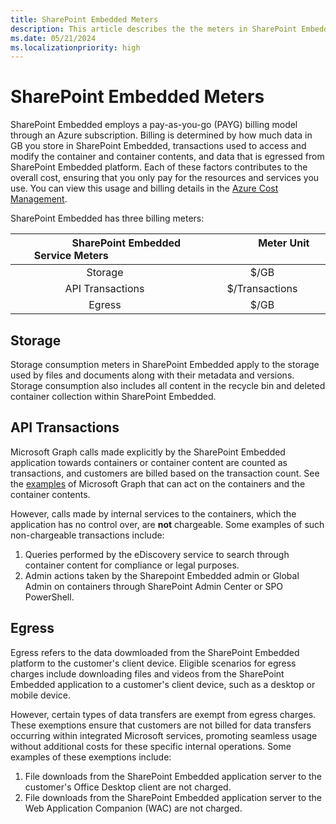 ```yaml
---
title: SharePoint Embedded Meters
description: This article describes the the meters in SharePoint Embedded.
ms.date: 05/21/2024
ms.localizationpriority: high
---
```


# SharePoint Embedded Meters
SharePoint Embedded employs a pay-as-you-go (PAYG) billing model through an Azure subscription. Billing is determined by how much data in GB you store in SharePoint Embedded, transactions used to access and modify the container and container contents, and data that is egressed from SharePoint Embedded platform. Each of these factors contributes to the overall cost, ensuring that you only pay for the resources and services you use. You can view this usage and billing details in the [Azure Cost Management](https://ms.portal.azure.com/). 

SharePoint Embedded has three billing meters:

| &nbsp; &nbsp; &nbsp; &nbsp; &nbsp; &nbsp; &nbsp; &nbsp;  SharePoint Embedded Service Meters &nbsp; &nbsp; &nbsp; &nbsp; &nbsp; &nbsp; &nbsp;&nbsp; &nbsp; &nbsp; &nbsp; &nbsp; &nbsp; | &nbsp; &nbsp; &nbsp; &nbsp; &nbsp; &nbsp; &nbsp; &nbsp; &nbsp; &nbsp;  Meter Unit &nbsp; &nbsp; &nbsp; &nbsp; &nbsp;&nbsp; &nbsp; &nbsp; &nbsp; &nbsp; &nbsp; |
| :--------------------------------:   | :----------:       |
|              Storage                 |   $/GB             |
|   API Transactions                   | $/Transactions     |
|           Egress                     |  $/GB              |


## Storage
Storage consumption meters in SharePoint Embedded apply to the storage used by files and documents along with their metadata and versions. Storage consumption also includes all content in the recycle bin and deleted container collection within SharePoint Embedded.


## API Transactions 
Microsoft Graph calls made explicitly by the SharePoint Embedded application towards containers or container content are counted as transactions, and customers are billed based on the transaction count. See the [examples](https://learn.microsoft.com/en-us/graph/api/resources/filestoragecontainer?view=graph-rest-beta) of Microsoft Graph that can act on the containers and the container contents.

However, calls made by internal services to the containers, which the application has no control over, are **not** chargeable. Some examples of such non-chargeable transactions include:

1. Queries performed by the eDiscovery service to search through container content for compliance or legal purposes.
2. Admin actions taken by the Sharepoint Embedded admin or Global Admin on containers through SharePoint Admin Center or SPO PowerShell.

## Egress
Egress refers to the data dowmloaded from the SharePoint Embedded platform to the customer's client device. Eligible scenarios for egress charges include downloading files and videos from the SharePoint Embedded application to a customer's client device, such as a desktop or mobile device.

However, certain types of data transfers are exempt from egress charges. These exemptions ensure that customers are not billed for data transfers occurring within integrated Microsoft services, promoting seamless usage without additional costs for these specific internal operations. Some examples of these exemptions include:

1.	File downloads from the SharePoint Embedded application server to the customer's Office Desktop client are not charged.
2.	File downloads from the SharePoint Embedded application server to the Web Application Companion (WAC) are not charged.



